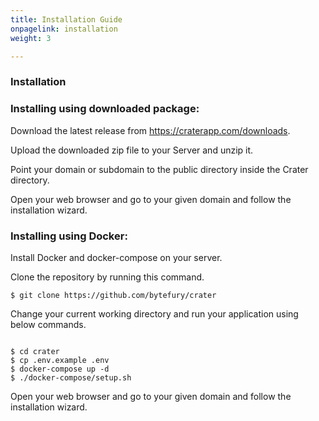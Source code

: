 ```yaml
---
title: Installation Guide
onpagelink: installation
weight: 3

---
```


### Installation

### Installing using downloaded package:

Download the latest release from https://craterapp.com/downloads.

Upload the downloaded zip file to your Server and unzip it.

Point your domain or subdomain to the public directory inside the Crater directory.

Open your web browser and go to your given domain and follow the installation wizard.

### Installing using Docker:

Install Docker and docker-compose on your server.

Clone the repository by running this command.

 ```
$ git clone https://github.com/bytefury/crater
```

Change your current working directory and run your application using below commands.

 ```

$ cd crater
$ cp .env.example .env
$ docker-compose up -d
$ ./docker-compose/setup.sh

```

Open your web browser and go to your given domain and follow the installation wizard.

